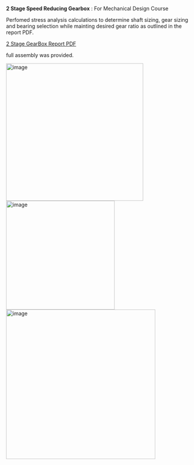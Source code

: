**2 Stage Speed Reducing Gearbox**
: For Mechanical Design Course 

Perfomed stress analysis calculations to determine shaft sizing, gear sizing and bearing selection while mainting desired gear ratio as outlined in the report PDF.

[2 Stage GearBox Report PDF](<2 Stage GearBox Report.pdf>)


full assembly was provided.

<img width="374" alt="image" src="https://github.com/user-attachments/assets/b533ae68-7b8e-4f0a-9ab3-126df62bd82b" />

<img width="296" alt="image" src="https://github.com/user-attachments/assets/5bc428ae-0d8b-45cf-9779-0c8a6ec135ff" />

<img width="407" alt="image" src="https://github.com/user-attachments/assets/4d8ff41a-3fd2-47d6-a6d7-7a751808850d" />


